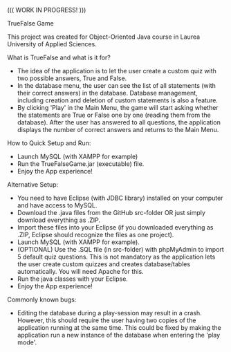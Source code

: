 ((( WORK IN PROGRESS! )))

TrueFalse Game

This project was created for Object-Oriented Java course in Laurea University of Applied Sciences.

What is TrueFalse and what is it for?
- The idea of the application is to let the user create a custom quiz with two possible answers, True and False.
- In the database menu, the user can see the list of all statements (with their correct answers) in the database. Database management, including creation and deletion of custom statements is also a feature.
- By clicking 'Play' in the Main Menu, the game will start asking whether the statements are True or False one by one (reading them from the database). After the user has answered to all questions, the application displays the number of correct answers and returns to the Main Menu.

How to Quick Setup and Run:
- Launch MySQL (with XAMPP for example)
- Run the TrueFalseGame.jar (executable) file.
- Enjoy the App experience!

Alternative Setup:
- You need to have Eclipse (with JDBC library) installed on your computer and have access to MySQL.
- Download the .java files from the GitHub src-folder OR just simply download everything as .ZIP.
- Import these files into your Eclipse (if you downloaded everything as .ZIP, Eclipse should recognize the files as one project).
- Launch MySQL (with XAMPP for example).
- (OPTIONAL) Use the .SQL file (in src-folder) with phpMyAdmin to import 5 default quiz questions. This is not mandatory as the application lets the user create custom quizzes and creates database/tables automatically. You will need Apache for this.
- Run the java classes with your Eclipse.
- Enjoy the App experience!

Commonly known bugs:
- Editing the database during a play-session may result in a crash. However, this should require the user having two copies of the application running at the same time. This could be fixed by making the application run a new instance of the database when entering the 'play mode'.
